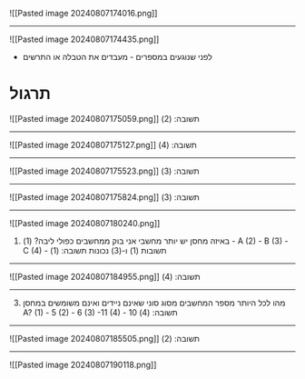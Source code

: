 ![[Pasted image 20240807174016.png]]
***
![[Pasted image 20240807174435.png]]
* לפני שנוגעים במספרים - מעבדים את הטבלה או התרשים

# תרגול
![[Pasted image 20240807175059.png]]
תשובה: (2)
***
![[Pasted image 20240807175127.png]]
תשובה: (4)
***
![[Pasted image 20240807175523.png]]
תשובה: (3)
***
![[Pasted image 20240807175824.png]]
תשובה: (3)
***
![[Pasted image 20240807180240.png]]
1. באיזה מחסן יש יותר מחשבי אני בוק ממחשבים כפולי ליבה?
	(1) - A
	(2) - B
	(3) - C
	(4) - תשובות (1) ו-(3) נכונות
תשובה: (1)
***
![[Pasted image 20240807184955.png]]
תשובה: (4)
***
3. מהו לכל היותר מספר המחשבים מסוג סוני שאינם ניידים ואינם משומשים במחסן A?
	(1) - 5
	(2) - 6
	(3) -11
	(4) - 10
תשובה: (4)
***
![[Pasted image 20240807185505.png]]
תשובה: (2)
***
![[Pasted image 20240807190118.png]]
